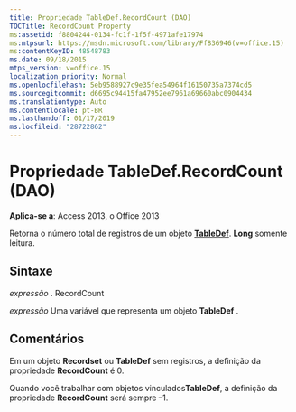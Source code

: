 ```yaml
---
title: Propriedade TableDef.RecordCount (DAO)
TOCTitle: RecordCount Property
ms:assetid: f8804244-0134-fc1f-1f5f-4971afe17974
ms:mtpsurl: https://msdn.microsoft.com/library/Ff836946(v=office.15)
ms:contentKeyID: 48548783
ms.date: 09/18/2015
mtps_version: v=office.15
localization_priority: Normal
ms.openlocfilehash: 5eb9588927c9e35fea54964f16150735a7374cd5
ms.sourcegitcommit: d6695c94415fa47952ee7961a69660abc0904434
ms.translationtype: Auto
ms.contentlocale: pt-BR
ms.lasthandoff: 01/17/2019
ms.locfileid: "28722862"
---
```

# <a name="tabledefrecordcount-property-dao"></a>Propriedade TableDef.RecordCount (DAO)


**Aplica-se a**: Access 2013, o Office 2013

Retorna o número total de registros de um objeto **[TableDef](tabledef-object-dao.md)**. **Long** somente leitura.

## <a name="syntax"></a>Sintaxe

*expressão* . RecordCount

*expressão* Uma variável que representa um objeto **TableDef** .

## <a name="remarks"></a>Comentários

Em um objeto **Recordset** ou **TableDef** sem registros, a definição da propriedade **RecordCount** é 0.

Quando você trabalhar com objetos vinculados**TableDef**, a definição da propriedade **RecordCount** será sempre –1.

